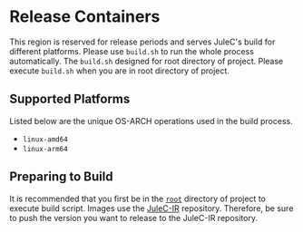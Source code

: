 # Release Containers

This region is reserved for release periods and serves JuleC's build for different platforms.
Please use `build.sh` to run the whole process automatically.
The `build.sh` designed for root directory of project.
Please execute `build.sh` when you are in root directory of project.

## Supported Platforms

Listed below are the unique OS-ARCH operations used in the build process.

- `linux-amd64`
- `linux-arm64`

## Preparing to Build

It is recommended that you first be in the [`root`](https://github.com/julelang/jule) directory of project to execute build script.
Images use the [JuleC-IR](https://github.com/julelang/julec-ir) repository. Therefore, be sure to push the version you want to release to the JuleC-IR repository.
